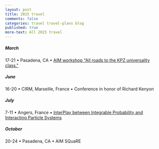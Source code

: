 ```yaml
---
layout: post
title: 2025 travel
comments: false
categories: travel travel-plans blog
published: true
more-text: All 2025 travel
---
```


<!-- ##### January -->

<!--more-->

<!-- ##### February -->

##### March

17-21 &bull; 
Pasadena, CA &bull;
[AIM workshop "All roads to the KPZ universality class."](https://aimath.org/workshops/upcoming/roadtokpz/)

<!-- ##### April -->

<!-- ##### May -->

##### June

16-20 &bull; 
CIRM, Marseille, France &bull;
Conference in honor of Richard Kenyon



##### July

7-11 &bull; 
Angers, France &bull;
[InterPlay between Integrable Probability and Interacting Particle Systems](https://sites.google.com/view/ip3-angers/home)

<!-- ##### August -->

<!-- ##### September -->

##### October 

20-24
&bull; 
Pasadena, CA 
&bull; 
AIM SQuaRE

<!-- ##### November -->

<!-- ##### December -->
